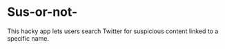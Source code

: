 # Sus-or-not-
This hacky app lets users search Twitter for suspicious content linked to a specific name. 
